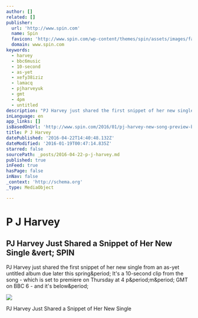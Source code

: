 ```yaml
---
author: []
related: []
publisher:
  url: 'http://www.spin.com'
  name: Spin
  favicon: 'http://www.spin.com/wp-content/themes/spin/assets/images/favicon.ico'
  domain: www.spin.com
keywords:
  - harvey
  - bbc6music
  - 10-second
  - as-yet
  - xefy38iziz
  - lamacq
  - pjharveyuk
  - gmt
  - 4pm
  - untitled
description: "PJ Harvey just shared the first snippet of her new single from an as-yet untitled album due later this spring. It's a 10-second clip from the song - which is set to premiere on Thursday at 4 p.m. GMT on BBC 6 - and it's below."
inLanguage: en
app_links: []
isBasedOnUrl: 'http://www.spin.com/2016/01/pj-harvey-new-song-preview-bbc-thursday-2016/'
title: P J Harvey
datePublished: '2016-04-22T14:40:48.132Z'
dateModified: '2016-01-19T00:47:14.835Z'
starred: false
sourcePath: _posts/2016-04-22-p-j-harvey.md
published: true
inFeed: true
hasPage: false
inNav: false
_context: 'http://schema.org'
_type: MediaObject

---
```

# P J Harvey

<article style=""><h1>PJ Harvey Just Shared a Snippet of Her New Single &amp;vert; SPIN</h1><p>PJ Harvey just shared the first snippet of her new single from an as-yet untitled album due later this spring&amp;period; It's a 10-second clip from the song - which is set to premiere on Thursday at 4 p&amp;period;m&amp;period; GMT on BBC 6 - and it's below&amp;period;</p><img src="http://static.spin.com/files/2016/01/pj-harvey-new-song-bbc-2016.png" /></article>

PJ Harvey Just Shared a Snippet of Her New Single